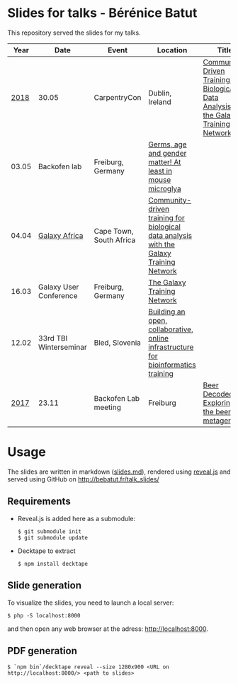 Slides for talks - Bérénice Batut
=================================

This repository served the slides for my talks.


Year | Date | Event | Location | Title
--- | --- | --- | --- | ---
[2018](18/) | 30.05 | CarpentryCon | Dublin, Ireland | [Community-Driven Training for Biological Data Analysis with the Galaxy Training Network](06_30_carpentry_con)
  | 03.05 | Backofen lab | Freiburg, Germany | [Germs, age and gender matter! At least in mouse microglya](18/05_03_backofen_lab)
  | 04.04 | [Galaxy Africa](http://galaxyafrica.sanbi.ac.za/) | Cape Town, South Africa | [Community-driven training for biological data analysis with the Galaxy Training Network](18/04_04_galaxy_africa)
  | 16.03 | Galaxy User Conference | Freiburg, Germany | [The Galaxy Training Network](18/03_16_galaxy_user_conf)
  | 12.02 | 33rd TBI Winterseminar | Bled, Slovenia | [Building an open, collaborative, online infrastructure for bioinformatics training](18/02_12_bled)
[2017](17/) | 23.11 | Backofen Lab meeting | Freiburg | [Beer Decoded-Exploring the beer metagenome](17/11_23_backofen_lab_meeting)


# Usage

The slides are written in markdown ([slides.md](slides.md)), rendered using [reveal.js](https://github.com/hakimel/reveal.js/) and served using GitHub on http://bebatut.fr/talk_slides/

## Requirements

- Reveal.js is added here as a submodule:

    ```
    $ git submodule init
    $ git submodule update
    ```

- Decktape to extract

    ```
    $ npm install decktape
    ```

## Slide generation

To visualize the slides, you need to launch a local server:

```
$ php -S localhost:8000
```

and then open any web browser at the adress: [http://localhost:8000](http://localhost:8000).

## PDF generation

```
$ `npm bin`/decktape reveal --size 1280x900 <URL on http://localhost:8000/> <path to slides>
```

